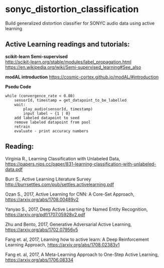 # sonyc_distortion_classification
Build generalized distortion classifier for SONYC audio data using active learning

## Active Learning readings and tutorials:
**scikit-learn Semi-supervised**  
http://scikit-learn.org/stable/modules/label_propagation.html
https://en.wikipedia.org/wiki/Semi-supervised_learning#See_also 

**modAL introduction**
https://cosmic-cortex.github.io/modAL/#introduction

**Psedu Code**
```
while (convergence_rate < 0.80)
    sensorId, timestamp = get_datapoint_to_be_labelled
    wait:
        play_audio(sensorId, timestamp)
        input label ~ {1 | 0}
    add labeled datapoint to seed
    remove labeled datapoint from pool
    retrain
    evaluate - print accuracy numbers
```

## Reading:
Virginia R., Learning Classification with Unlabeled Data, https://papers.nips.cc/paper/831-learning-classification-with-unlabeled-data.pdf 

Burr S., Active Learning Literature Survey http://burrsettles.com/pub/settles.activelearning.pdf

Ozan S., 2017, Active Learning for CNN: A Core-Set Approach, https://arxiv.org/abs/1708.00489v2

Yanyao S., 2017, Deep Active Learning for Named Entity Recognition, https://arxiv.org/pdf/1707.05928v2.pdf

Zhu and Bento, 2017, Generative Adversarial Active Learning, https://arxiv.org/abs/1702.07956v5

Fang et. al, 2017, Learning how to active learn: A Deep Reinforcement Learning Approach, https://arxiv.org/abs/1708.02383v1

Fang et. al, 2017, A Meta-Learning Approach to One-Step Active Learning, https://arxiv.org/abs/1706.08334



